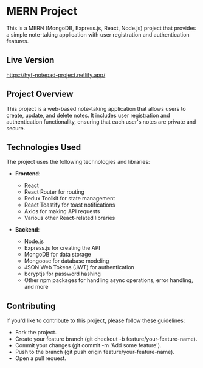 # MERN Project

This is a MERN (MongoDB, Express.js, React, Node.js) project that provides a simple note-taking application with user registration and authentication features.

## Live Version

https://hyf-notepad-project.netlify.app/

## Project Overview

This project is a web-based note-taking application that allows users to create, update, and delete notes. It includes user registration and authentication functionality, ensuring that each user's notes are private and secure.

## Technologies Used

The project uses the following technologies and libraries:

- **Frontend**:

  - React
  - React Router for routing
  - Redux Toolkit for state management
  - React Toastify for toast notifications
  - Axios for making API requests
  - Various other React-related libraries

- **Backend**:
  - Node.js
  - Express.js for creating the API
  - MongoDB for data storage
  - Mongoose for database modeling
  - JSON Web Tokens (JWT) for authentication
  - bcryptjs for password hashing
  - Other npm packages for handling async operations, error handling, and more

## Contributing

If you'd like to contribute to this project, please follow these guidelines:

- Fork the project.
- Create your feature branch (git checkout -b feature/your-feature-name).
- Commit your changes (git commit -m 'Add some feature').
- Push to the branch (git push origin feature/your-feature-name).
- Open a pull request.

